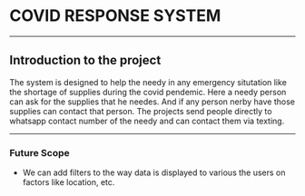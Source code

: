 # COVID RESPONSE SYSTEM 
 ---
 
## Introduction to the project

The system is designed to help the needy in any emergency situtation like the shortage of supplies during the covid pendemic. Here a needy person can ask for the supplies that he needes. And if any person nerby have those supplies can contact that person. The projects send people directly to whatsapp contact number of the needy and can contact them via texting.
 
 ---
### Future Scope

- We can add filters to the way data is displayed to various the users on factors like location, etc.

